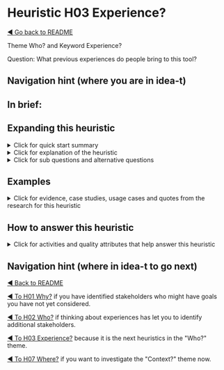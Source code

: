 
# Heuristic H03 Experience?

[◄ Go back to README](../README.md)

Theme Who? and Keyword Experience?

Question: What previous experiences do people bring to this tool?

## Navigation hint (where you are in idea-t)

## In brief:


## Expanding this heuristic
<details close>
  <summary>Click for quick start summary
  </summary> 

some words of summary

</details>

<details close>
  <summary>Click for explanation of the heuristic
  </summary> 

some words of explanation

</details>

<details close>
  
  <summary>Click for sub questions and alternative questions
  </summary> 

### Sub questions and alternative questions

### Role-based alternative questions



### Not? 
What experience will people not have?
What experience is not required as a prerequisite? 

- maybe a list here

### Else?
What other experiences might people bring to the tool?



</details>

## Examples

<details close>
  
  <summary>Click for evidence, case studies, usage cases and quotes from the research for this heuristic
  </summary> 
  
### Usage cases

### Case studies examples

### Quotes from research participants


</details>

## How to answer this heuristic

<details close>
  
  <summary>Click for activities and quality attributes that help answer this heuristic
  </summary> 
  
### Activities
### Quality Attributes


</details>

## Navigation hint (where in idea-t to go next)

[◄ Back to README](../README.md)

[◄ To H01 Why?](../Heuristics/H01-Why.md)  if you have identified stakeholders who might have goals you have not yet considered.

[◄ To H02 Who?](../Heuristics/H02-Who.md)  if thinking about experiences has let you to identify additional stakeholders. 

[◄ To H03 Experience?](../Heuristics/H03-Experience.md)  because it is the next heuristics in the "Who?" theme.

[◄ To H07 Where?](../Heuristics/H07-Where.md) if you want to investigate the "Context?" theme now.


